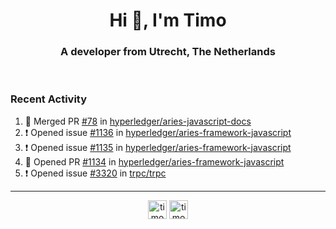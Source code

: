 <h1 align="center">Hi 👋, I'm Timo</h1>
<h3 align="center">A developer from Utrecht, The Netherlands</h3>
<br/>
<!-- https://github.com/rahuldkjain/github-profile-readme-generator --!>

<!--  <p align="left"><img src="https://github-readme-stats.vercel.app/api?username=timoglastra&show_icons=true&count_private=true&" alt="timoglastra" /></p> --!>

<!--
Github language stats
<p align="left"><img src="https://github-readme-stats.vercel.app/api/top-langs/?username=timoglastra&layout=compact" alt="timoglastra" /><p>
-->

<!-- Codestats language stats -->
<!-- <p align="left"><img src="https://codestats-readme.vercel.app/api/top-langs/?username=timoglastra&layout=compact&language_count=12" alt="timoglastra" /><p>    --!>
  
<h3>Recent Activity</h3>

<!--START_SECTION:activity-->
1. 🎉 Merged PR [#78](https://github.com/hyperledger/aries-javascript-docs/pull/78) in [hyperledger/aries-javascript-docs](https://github.com/hyperledger/aries-javascript-docs)
2. ❗️ Opened issue [#1136](https://github.com/hyperledger/aries-framework-javascript/issues/1136) in [hyperledger/aries-framework-javascript](https://github.com/hyperledger/aries-framework-javascript)
3. ❗️ Opened issue [#1135](https://github.com/hyperledger/aries-framework-javascript/issues/1135) in [hyperledger/aries-framework-javascript](https://github.com/hyperledger/aries-framework-javascript)
4. 💪 Opened PR [#1134](https://github.com/hyperledger/aries-framework-javascript/pull/1134) in [hyperledger/aries-framework-javascript](https://github.com/hyperledger/aries-framework-javascript)
5. ❗️ Opened issue [#3320](https://github.com/trpc/trpc/issues/3320) in [trpc/trpc](https://github.com/trpc/trpc)
<!--END_SECTION:activity-->

---

<p align="center">
<a href="https://twitter.com/timoglastra" target="blank"><img align="center" src="https://cdn.jsdelivr.net/npm/simple-icons@3.0.1/icons/twitter.svg" alt="timoglastra" height="30" width="30" /></a>
<a href="https://linkedin.com/in/timoglastra" target="blank"><img align="center" src="https://cdn.jsdelivr.net/npm/simple-icons@3.0.1/icons/linkedin.svg" alt="timoglastra" height="30" width="30" /></a>
</p>



